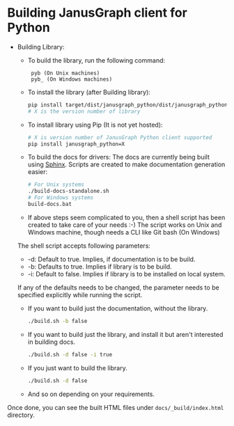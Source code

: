 # Building JanusGraph client for Python

- Building Library:
        
    - To build the library, run the following command:
        ```
         pyb (On Unix machines)
         pyb_ (On Windows machines)
         ```
         
    - To install the library (after Building library):
        ```bash
        pip install target/dist/janusgraph_python/dist/janusgraph_python-X.tar.gz
        # X is the version number of library
        ```
        
    - To install library using Pip (It is not yet hosted):
        ```bash
        # X is version number of JanusGraph Python client supported
        pip install janusgraph_python=X
        ```
       
    - To build the docs for drivers: The docs are currently being built using 
    [Sphinx](http://www.sphinx-doc.org/en/1.5/tutorial.html). Scripts are created to make documentation generation 
    easier:
        ```bash
        # For Unix systems
        ./build-docs-standalone.sh
        # For Windows systems
        build-docs.bat
        ```
    
    - If above steps seem complicated to you, then a shell script has been created to take care of your needs :-)
    The script works on Unix and Windows machine, though needs a CLI like Git bash (On Windows)
    
    The shell script accepts following parameters:
    - -d: Default to true. Implies, if documentation is to be build.
    - -b: Defaults to true. Implies if library is to be build.
    - -i: Default to false. Implies if library is to be installed on local system.
    
    If any of the defaults needs to be changed, the parameter needs to be specified explicitly while running the script.
    
     - If you want to build just the documentation, without the library.
        ```bash
        ./build.sh -b false
        ```
        
     - If you want to build just the library, and install it but aren't interested in building docs.
        ```bash
        ./build.sh -d false -i true
        ```
        
     - If you just want to build the library.
        ```bash
        ./build.sh -d false
        ```
        
     - And so on depending on your requirements.

Once done, you can see the built HTML files under `docs/_build/index.html` directory.